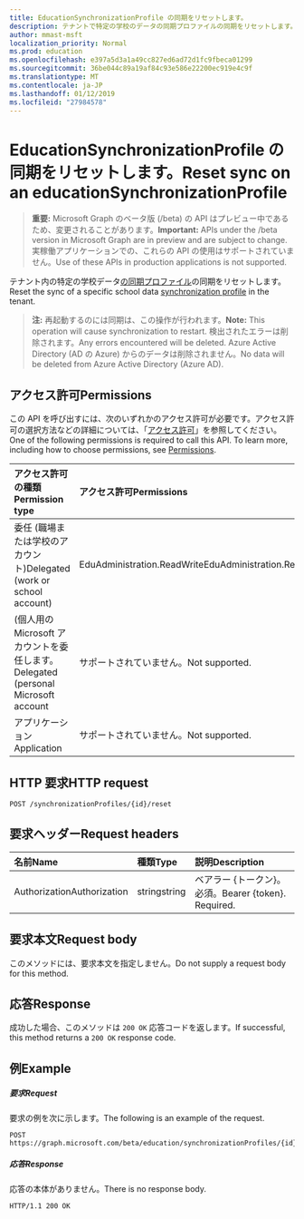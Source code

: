 ```yaml
---
title: EducationSynchronizationProfile の同期をリセットします。
description: テナントで特定の学校のデータの同期プロファイルの同期をリセットします。
author: mmast-msft
localization_priority: Normal
ms.prod: education
ms.openlocfilehash: e397a5d3a1a49cc827ed6ad72d1fc9fbeca01299
ms.sourcegitcommit: 36be044c89a19af84c93e586e22200ec919e4c9f
ms.translationtype: MT
ms.contentlocale: ja-JP
ms.lasthandoff: 01/12/2019
ms.locfileid: "27984578"
---
```

# <a name="reset-sync-on-an-educationsynchronizationprofile"></a><span data-ttu-id="14332-103">EducationSynchronizationProfile の同期をリセットします。</span><span class="sxs-lookup"><span data-stu-id="14332-103">Reset sync on an educationSynchronizationProfile</span></span>

> <span data-ttu-id="14332-104">**重要:** Microsoft Graph のベータ版 (/beta) の API はプレビュー中であるため、変更されることがあります。</span><span class="sxs-lookup"><span data-stu-id="14332-104">**Important:** APIs under the /beta version in Microsoft Graph are in preview and are subject to change.</span></span> <span data-ttu-id="14332-105">実稼働アプリケーションでの、これらの API の使用はサポートされていません。</span><span class="sxs-lookup"><span data-stu-id="14332-105">Use of these APIs in production applications is not supported.</span></span>

<span data-ttu-id="14332-106">テナント内の特定の学校データ[の同期プロファイル](../resources/educationsynchronizationprofile.md)の同期をリセットします。</span><span class="sxs-lookup"><span data-stu-id="14332-106">Reset the sync of a specific school data [synchronization profile](../resources/educationsynchronizationprofile.md) in the tenant.</span></span>

> <span data-ttu-id="14332-107">**注:** 再起動するのには同期は、この操作が行われます。</span><span class="sxs-lookup"><span data-stu-id="14332-107">**Note:** This operation will cause synchronization to restart.</span></span> <span data-ttu-id="14332-108">検出されたエラーは削除されます。</span><span class="sxs-lookup"><span data-stu-id="14332-108">Any errors encountered will be deleted.</span></span> <span data-ttu-id="14332-109">Azure Active Directory (AD の Azure) からのデータは削除されません。</span><span class="sxs-lookup"><span data-stu-id="14332-109">No data will be deleted from Azure Active Directory (Azure AD).</span></span> 

## <a name="permissions"></a><span data-ttu-id="14332-110">アクセス許可</span><span class="sxs-lookup"><span data-stu-id="14332-110">Permissions</span></span>
<span data-ttu-id="14332-p103">この API を呼び出すには、次のいずれかのアクセス許可が必要です。アクセス許可の選択方法などの詳細については、「[アクセス許可](/graph/permissions-reference)」を参照してください。</span><span class="sxs-lookup"><span data-stu-id="14332-p103">One of the following permissions is required to call this API. To learn more, including how to choose permissions, see [Permissions](/graph/permissions-reference).</span></span>

| <span data-ttu-id="14332-113">アクセス許可の種類</span><span class="sxs-lookup"><span data-stu-id="14332-113">Permission type</span></span> | <span data-ttu-id="14332-114">アクセス許可</span><span class="sxs-lookup"><span data-stu-id="14332-114">Permissions</span></span> |
|:-----------|:----------|
| <span data-ttu-id="14332-115">委任 (職場または学校のアカウント)</span><span class="sxs-lookup"><span data-stu-id="14332-115">Delegated (work or school account)</span></span> | <span data-ttu-id="14332-116">EduAdministration.ReadWrite</span><span class="sxs-lookup"><span data-stu-id="14332-116">EduAdministration.ReadWrite</span></span> |
|<span data-ttu-id="14332-117">(個人用の Microsoft アカウントを委任します。</span><span class="sxs-lookup"><span data-stu-id="14332-117">Delegated (personal Microsoft account</span></span>|<span data-ttu-id="14332-118">サポートされていません。</span><span class="sxs-lookup"><span data-stu-id="14332-118">Not supported.</span></span>|
|<span data-ttu-id="14332-119">アプリケーション</span><span class="sxs-lookup"><span data-stu-id="14332-119">Application</span></span>|<span data-ttu-id="14332-120">サポートされていません。</span><span class="sxs-lookup"><span data-stu-id="14332-120">Not supported.</span></span>|

## <a name="http-request"></a><span data-ttu-id="14332-121">HTTP 要求</span><span class="sxs-lookup"><span data-stu-id="14332-121">HTTP request</span></span>
<!-- { "blockType": "ignored" } -->
```http
POST /synchronizationProfiles/{id}/reset
```

## <a name="request-headers"></a><span data-ttu-id="14332-122">要求ヘッダー</span><span class="sxs-lookup"><span data-stu-id="14332-122">Request headers</span></span>
| <span data-ttu-id="14332-123">名前</span><span class="sxs-lookup"><span data-stu-id="14332-123">Name</span></span>       | <span data-ttu-id="14332-124">種類</span><span class="sxs-lookup"><span data-stu-id="14332-124">Type</span></span> | <span data-ttu-id="14332-125">説明</span><span class="sxs-lookup"><span data-stu-id="14332-125">Description</span></span>|
|:-----------|:------|:----------|
| <span data-ttu-id="14332-126">Authorization</span><span class="sxs-lookup"><span data-stu-id="14332-126">Authorization</span></span>  | <span data-ttu-id="14332-127">string</span><span class="sxs-lookup"><span data-stu-id="14332-127">string</span></span>  | <span data-ttu-id="14332-p104">ベアラー {トークン}。必須。</span><span class="sxs-lookup"><span data-stu-id="14332-p104">Bearer {token}. Required.</span></span>  |

## <a name="request-body"></a><span data-ttu-id="14332-130">要求本文</span><span class="sxs-lookup"><span data-stu-id="14332-130">Request body</span></span>
<span data-ttu-id="14332-131">このメソッドには、要求本文を指定しません。</span><span class="sxs-lookup"><span data-stu-id="14332-131">Do not supply a request body for this method.</span></span>
## <a name="response"></a><span data-ttu-id="14332-132">応答</span><span class="sxs-lookup"><span data-stu-id="14332-132">Response</span></span>
<span data-ttu-id="14332-133">成功した場合、このメソッドは `200 OK` 応答コードを返します。</span><span class="sxs-lookup"><span data-stu-id="14332-133">If successful, this method returns a `200 OK` response code.</span></span>

## <a name="example"></a><span data-ttu-id="14332-134">例</span><span class="sxs-lookup"><span data-stu-id="14332-134">Example</span></span>
##### <a name="request"></a><span data-ttu-id="14332-135">要求</span><span class="sxs-lookup"><span data-stu-id="14332-135">Request</span></span>
<span data-ttu-id="14332-136">要求の例を次に示します。</span><span class="sxs-lookup"><span data-stu-id="14332-136">The following is an example of the request.</span></span>
<!-- {
  "blockType": "request",
  "name": "post_educationSynchronizationProfile_reset"
}-->
```http
POST https://graph.microsoft.com/beta/education/synchronizationProfiles/{id}/reset
```

##### <a name="response"></a><span data-ttu-id="14332-137">応答</span><span class="sxs-lookup"><span data-stu-id="14332-137">Response</span></span>

<span data-ttu-id="14332-138">応答の本体がありません。</span><span class="sxs-lookup"><span data-stu-id="14332-138">There is no response body.</span></span>

<!-- {
  "blockType": "response",
  "name": "post_educationSynchronizationProfile_reset"
}-->
```
HTTP/1.1 200 OK
```
